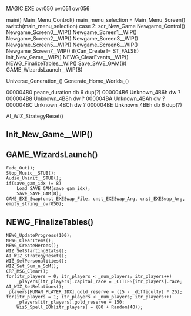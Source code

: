 
MAGIC.EXE
ovr050
ovr051
ovr056

main()
Main_Menu_Control()
    main_menu_selection = Main_Menu_Screen()
    switch(main_menu_selection)
    case 2:  scr_New_Game
    Newgame_Control()
        Newgame_Screen0__WIP()
        Newgame_Screen1__WIP()
        Newgame_Screen2__WIP()
        Newgame_Screen3__WIP()
        Newgame_Screen5__WIP()
        Newgame_Screen6__WIP()
        Newgame_Screen7__WIP()
        if(Can_Create != ST_FALSE)
            Init_New_Game__WIP()
            NEWG_ClearEvents__WIP()
            NEWG_FinalizeTables__WIP()
            Save_SAVE_GAM(8)
            GAME_WizardsLaunch__WIP(8)



Universe_Generation_()
Generate_Home_Worlds_()




000004B0 peace_duration db 6 dup(?)
000004B6 Unknown_4B6h dw ?
000004B8 Unknown_4B8h dw ?
000004BA Unknown_4BAh dw ?
000004BC Unknown_4BCh dw ?
000004BE Unknown_4BEh db 6 dup(?)

AI_WIZ_StrategyReset()





## Init_New_Game__WIP()




## GAME_WizardsLaunch()
    Fade_Out();
    Stop_Music__STUB();
    Audio_Uninit__STUB();
    if(save_gam_idx != 8)
        Load_SAVE_GAM(save_gam_idx);
        Save_SAVE_GAM(8);
    GAME_EXE_Swap(cnst_EXESwap_File, cnst_EXESwap_Arg, cnst_EXESwap_Arg, empty_string__ovr050);



## NEWG_FinalizeTables()
    NEWG_UpdateProgress(100);
    NEWG_ClearItems();
    NEWG_CreateHeroes();
    WIZ_SetStartingStats();
    AI_WIZ_StrategyReset();
    WIZ_SetPersonalities();
    WIZ_Set_Sum_n_SoM();
    CRP_MSG_Clear();
    for(itr_players = 0; itr_players < _num_players; itr_players++)
        _players[itr_players].capital_race = _CITIES[itr_players].race;
    AI_WIZ_SetRelations();
    _players[HUMAN_PLAYER_IDX].gold_reserve = ((5 - _difficulty) * 25);
    for(itr_players = 1; itr_players < _num_players; itr_players++)
        _players[itr_players].gold_reserve = 150;
        Wiz5_Spell_E0h[itr_players] = (80 + Random(40));
